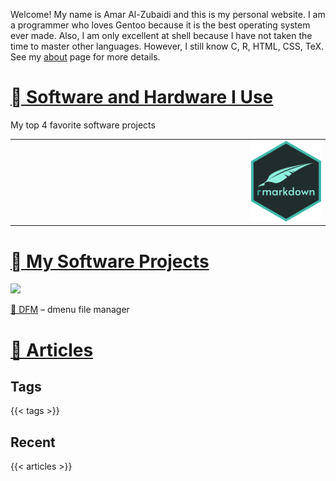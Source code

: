 
Welcome! My name is Amar Al-Zubaidi and this is my personal website. I am a programmer who loves Gentoo because it is the best operating system ever made. Also, I am only excellent at shell because I have not taken the time to master other languages. However, I still know C, R, HTML, CSS, TeX. See my [about](/about/) page for more details.

# [ Software and Hardware I Use](/programs/)

<p class="caption">
My top 4 favorite software projects
</p>
<table>
<tbody>
<tr>
<td style="text-align:center; width:25%">
<img class="img-zoomable" src="https://www.gentoo.org/assets/img/logo/gentoo-logo.png" alt="" width="80%" />
</td>
<td style="text-align:center; width:25%">
<img class="img-zoomable" src="https://wikiless.org/media/wikipedia/commons/thumb/1/1f/Z_Shell_Logo_Color_Horizontal.svg/529px-Z_Shell_Logo_Color_Horizontal.svg.png" alt="" />
</td>
<td style="text-align:center; width:25%">
<img class="img-zoomable" src="https://wikiless.org/media/wikipedia/commons/thumb/9/9a/ImageMagick_logo.svg/579px-ImageMagick_logo.svg.png" alt="" />
</td>
<td style="text-align:center; width:25%">
<img class="img-zoomable" src="https://raw.githubusercontent.com/rstudio/rmarkdown/main/man/figures/logo.png" alt="" />
</td>
</tr>
</tbody>
</table>

# [ My Software Projects](/projects/)

![](/images/dfm.gif)
<p class="caption">
<a href="https://github.com/amarakon/dfm">📁 DFM<a/> – dmenu file manager
</p>

# [📜 Articles](/articles/)

<style>
#tag_tutorial:before { content: "📖" ; }
#tag_politics:before { content: "👑" ; }
#tag_computers:before { content: "🖥️ " ; }
#tag_death:before { content: "☠️" ; }
#tag_family:before { content: "👪" ; }
#tag_phones:before { content: "📱" ; }
#tag_money:before { content: "💵" ; }
#tag_cli:before { content: "" ; }
#tag_foss:before { content: "" ; }
#tag_fsf:before { content: "" ; }
#tag_markup:before { content: "" ; }
#tag_programming:before { content: "" ; }
#tag_websites:before { content: "" ; }

#tagcloud {
    clear: both ;
    padding: 0;
    border-radius: 10px ;
    text-align: center ;
    margin: 0 auto ;
    border: solid 1px ;
    list-style: none ;
}

#tagcloud li {
    display: inline-block ;
}

#tagcloud a {
    display: block ;
    width: auto ;
    border-radius: 10px ;
    padding: .25em ;
    margin: 2px ;
}
</style>

## Tags

{{< tags >}}

## Recent

{{< articles >}}
